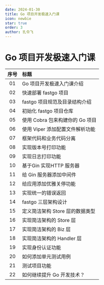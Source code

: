 ```yaml
---
date: 2024-01-30
title: Go 项目开发极速入门课
icon: newbie
star: true
order: 3
author: 孔令飞
---
```


# Go 项目开发极速入门课

|序号|标题|
|:----:|:----|
|01|Go 项目开发极速入门课介绍|
|02|快速部署 fastgo 项目|
|03|fastgo 项目规范及目录结构介绍|
|04|初始化 fastgo 项目仓库|
|05|使用 Cobra 包来构建你的 Go 项目|
|06|使用 Viper 添加配置文件解析功能|
|07|框架代码和业务代码分离|
|08|实现版本号打印功能|
|09|实现日志打印功能|
|10|基于Gin 实现HTTP 服务器|
|11|给 Gin 服务器添加中间件|
|12|给应用添加优雅关停功能|
|13|实现统一的错误返回|
|14|fastgo 三层架构设计|
|15|定义简洁架构 Store 层的数据类型|
|16|实现简洁架构的 Store 层|
|17|实现简洁架构的 Biz 层|
|18|实现简洁架构的 Handler 层|
|19|实现身份认证功能|
|20|如何添加单元测试用例|
|21|测试项目功能|
|22|如何继续提升 Go 开发技术？|
